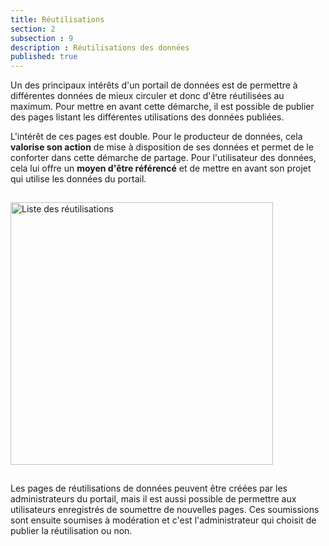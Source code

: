 ```yaml
---
title: Réutilisations
section: 2
subsection : 9
description : Réutilisations des données
published: true
---
```


Un des principaux intérêts d'un portail de données est de permettre à différentes données de mieux circuler et donc d'être réutilisées au maximum. Pour mettre en avant cette démarche, il est possible de publier des pages listant les différentes utilisations des données publiées.

L'intérêt de ces pages est double. Pour le producteur de données, cela **valorise son action** de mise à disposition de ses données et permet de le conforter dans cette démarche de partage. Pour l'utilisateur des données, cela lui offre un **moyen d'être référencé** et de mettre en avant son projet qui utilise les données du portail.

<img src="./images/functional-presentation/reuses.png"
     height="420" style="margin:15px auto;" alt="Liste des réutilisations" />

Les pages de réutilisations de données peuvent être créées par les administrateurs du portail, mais il est aussi possible de permettre aux utilisateurs enregistrés de soumettre de nouvelles pages. Ces soumissions sont ensuite soumises à modération et c'est l'administrateur qui choisit de publier la réutilisation ou non.


